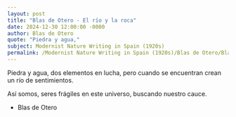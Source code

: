 ```yaml
---
layout: post
title: "Blas de Otero - El río y la roca"
date: 2024-12-30 12:00:00 -0000
author: Blas de Otero
quote: "Piedra y agua,"
subject: Modernist Nature Writing in Spain (1920s)
permalink: /Modernist Nature Writing in Spain (1920s)/Blas de Otero/Blas de Otero - El río y la roca
---
```


Piedra y agua,
 dos elementos
 en lucha,
 pero cuando se encuentran
 crean
 un río de sentimientos.

 Así somos,
 seres frágiles
 en este universo,
 buscando nuestro
 cauce.

- Blas de Otero
